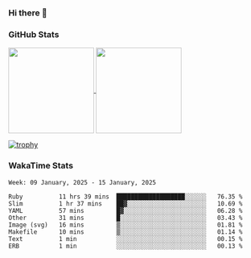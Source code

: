 ### Hi there 👋

### GitHub Stats

<a href="https://github.com/anuraghazra/github-readme-stats">
  <img align="center" height="170px" src="https://github-readme-stats.vercel.app/api/top-langs/?username=tksfjt1024&layout=compact&count_private=true&show_icons=true&show_icons=true&theme=graywhite" />
</a>
<a href="https://github.com/anuraghazra/github-readme-stats">
  <img align="center" height="170px" src="https://github-readme-stats.vercel.app/api?username=tksfjt1024&count_private=true&show_icons=true&show_icons=true&theme=graywhite" />
</a>

[![trophy](https://github-profile-trophy.vercel.app/?username=tksfjt1024)](https://github.com/ryo-ma/github-profile-trophy)

### WakaTime Stats

<!--START_SECTION:waka-->
```text
Week: 09 January, 2025 - 15 January, 2025

Ruby          11 hrs 39 mins  ███████████████████░░░░░░   76.35 % 
Slim          1 hr 37 mins    ██▓░░░░░░░░░░░░░░░░░░░░░░   10.69 % 
YAML          57 mins         █▓░░░░░░░░░░░░░░░░░░░░░░░   06.28 % 
Other         31 mins         █░░░░░░░░░░░░░░░░░░░░░░░░   03.43 % 
Image (svg)   16 mins         ▒░░░░░░░░░░░░░░░░░░░░░░░░   01.81 % 
Makefile      10 mins         ▒░░░░░░░░░░░░░░░░░░░░░░░░   01.14 % 
Text          1 min           ░░░░░░░░░░░░░░░░░░░░░░░░░   00.15 % 
ERB           1 min           ░░░░░░░░░░░░░░░░░░░░░░░░░   00.13 % 
```
<!--END_SECTION:waka-->
